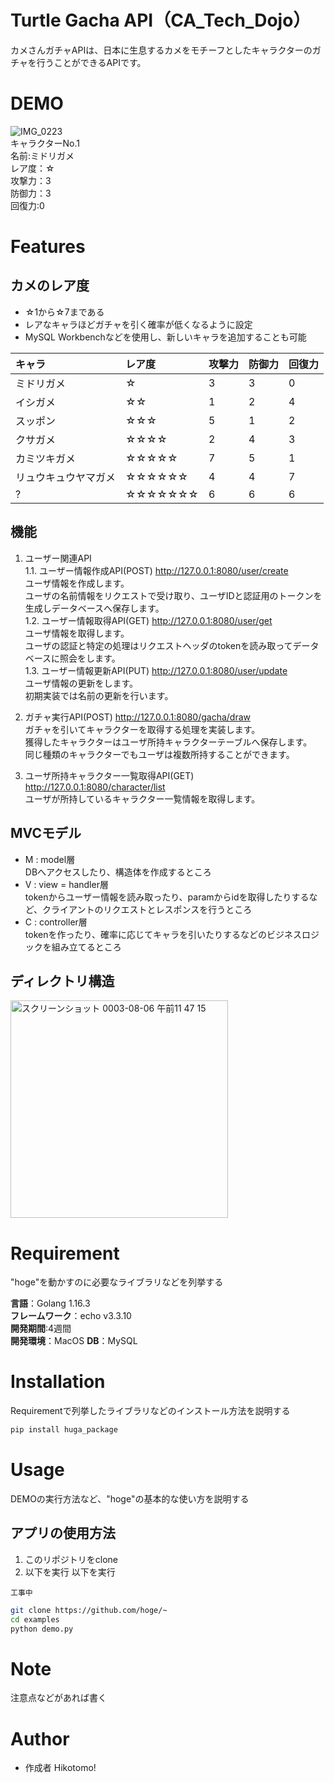 # Turtle Gacha API（CA_Tech_Dojo）
 
カメさんガチャAPIは、日本に生息するカメをモチーフとしたキャラクターのガチャを行うことができるAPIです。
 
# DEMO
 ![IMG_0223](https://user-images.githubusercontent.com/66200485/128810672-bc73e645-3abb-410c-bc3b-20dd6d759883.JPG)  
キャラクターNo.1   
名前:ミドリガメ  
レア度：☆  
攻撃力：3  
防御力：3  
回復力:0  

# Features

## カメのレア度
- ☆1から☆7まである
- レアなキャラほどガチャを引く確率が低くなるように設定 
- MySQL Workbenchなどを使用し、新しいキャラを追加することも可能  

|キャラ|レア度|攻撃力|防御力|回復力
|:---|:---|:---|:---|:---|
|ミドリガメ|☆|3|3|0|  
|イシガメ|☆☆|1|2|4|
|スッポン|☆☆☆|5|1|2|  
|クサガメ|☆☆☆☆|2|4|3|  
|カミツキガメ|☆☆☆☆☆|7|5|1|  
|リュウキュウヤマガメ|☆☆☆☆☆☆|4|4|7|  
|?|☆☆☆☆☆☆☆|6|6|6|   
 
## 機能
1. ユーザー関連API  
    1.1. ユーザー情報作成API(POST) http://127.0.0.1:8080/user/create  
      ユーザ情報を作成します。  
      ユーザの名前情報をリクエストで受け取り、ユーザIDと認証用のトークンを生成しデータベースへ保存します。  
    1.2. ユーザー情報取得API(GET) http://127.0.0.1:8080/user/get  
      ユーザ情報を取得します。  
      ユーザの認証と特定の処理はリクエストヘッダのtokenを読み取ってデータベースに照会をします。  
    1.3. ユーザー情報更新API(PUT) http://127.0.0.1:8080/user/update  
      ユーザ情報の更新をします。  
      初期実装では名前の更新を行います。  
1. ガチャ実行API(POST) http://127.0.0.1:8080/gacha/draw  
   ガチャを引いてキャラクターを取得する処理を実装します。  
   獲得したキャラクターはユーザ所持キャラクターテーブルへ保存します。  
   同じ種類のキャラクターでもユーザは複数所持することができます。  


1. ユーザ所持キャラクター一覧取得API(GET) http://127.0.0.1:8080/character/list  
   ユーザが所持しているキャラクター一覧情報を取得します。



## MVCモデル
- M : model層  
DBへアクセスしたり、構造体を作成するところ  
- V : view = handler層  
tokenからユーザー情報を読み取ったり、paramからidを取得したりするなど、クライアントのリクエストとレスポンスを行うところ  
- C : controller層  
tokenを作ったり、確率に応じてキャラを引いたりするなどのビジネスロジックを組み立てるところ  

## ディレクトリ構造
<img width="348" alt="スクリーンショット 0003-08-06 午前11 47 15" src="https://user-images.githubusercontent.com/66200485/128448965-d7221aab-bba7-4bb4-9451-61a886ca71d8.png">

# Requirement
 
"hoge"を動かすのに必要なライブラリなどを列挙する
 
**言語**：Golang 1.16.3  
**フレームワーク**：echo v3.3.10  
**開発期間**:4週間  
**開発環境**：MacOS
**DB**：MySQL  
 
# Installation

Requirementで列挙したライブラリなどのインストール方法を説明する
 
```bash
pip install huga_package
```
 
# Usage
 
DEMOの実行方法など、"hoge"の基本的な使い方を説明する
 
## アプリの使用方法
1. このリポジトリをclone
2. 以下を実行
以下を実行
```
工事中
```
```bash
git clone https://github.com/hoge/~
cd examples
python demo.py
```
 
# Note
 
注意点などがあれば書く
 
# Author
 
* 作成者 Hikotomo!
